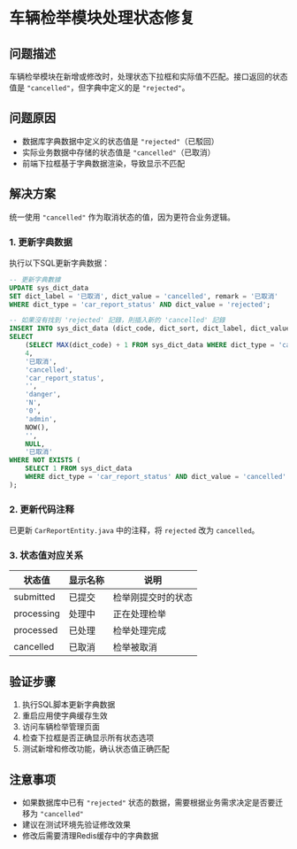 # 车辆检举模块处理状态修复

## 问题描述
车辆检举模块在新增或修改时，处理状态下拉框和实际值不匹配。接口返回的状态值是 `"cancelled"`，但字典中定义的是 `"rejected"`。

## 问题原因
- 数据库字典数据中定义的状态值是 `"rejected"`（已駁回）
- 实际业务数据中存储的状态值是 `"cancelled"`（已取消）
- 前端下拉框基于字典数据渲染，导致显示不匹配

## 解决方案
统一使用 `"cancelled"` 作为取消状态的值，因为更符合业务逻辑。

### 1. 更新字典数据
执行以下SQL更新字典数据：

```sql
-- 更新字典數據
UPDATE sys_dict_data 
SET dict_label = '已取消', dict_value = 'cancelled', remark = '已取消'
WHERE dict_type = 'car_report_status' AND dict_value = 'rejected';

-- 如果沒有找到 'rejected' 記錄，則插入新的 'cancelled' 記錄
INSERT INTO sys_dict_data (dict_code, dict_sort, dict_label, dict_value, dict_type, css_class, list_class, is_default, status, create_by, create_time, update_by, update_time, remark)
SELECT 
    (SELECT MAX(dict_code) + 1 FROM sys_dict_data WHERE dict_type = 'car_report_status'),
    4,
    '已取消',
    'cancelled',
    'car_report_status',
    '',
    'danger',
    'N',
    '0',
    'admin',
    NOW(),
    '',
    NULL,
    '已取消'
WHERE NOT EXISTS (
    SELECT 1 FROM sys_dict_data 
    WHERE dict_type = 'car_report_status' AND dict_value = 'cancelled'
);
```

### 2. 更新代码注释
已更新 `CarReportEntity.java` 中的注释，将 `rejected` 改为 `cancelled`。

### 3. 状态值对应关系
| 状态值 | 显示名称 | 说明 |
|--------|----------|------|
| submitted | 已提交 | 检举刚提交时的状态 |
| processing | 处理中 | 正在处理检举 |
| processed | 已处理 | 检举处理完成 |
| cancelled | 已取消 | 检举被取消 |

## 验证步骤
1. 执行SQL脚本更新字典数据
2. 重启应用使字典缓存生效
3. 访问车辆检举管理页面
4. 检查下拉框是否正确显示所有状态选项
5. 测试新增和修改功能，确认状态值正确匹配

## 注意事项
- 如果数据库中已有 `"rejected"` 状态的数据，需要根据业务需求决定是否要迁移为 `"cancelled"`
- 建议在测试环境先验证修改效果
- 修改后需要清理Redis缓存中的字典数据
